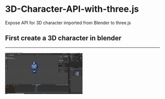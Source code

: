 # 3D-Character-API-with-three.js
Expose API for 3D character imported from Blender to three.js
## First create a 3D character in blender
***
<img src="https://github.com/Em7999/3D-Character-API-with-three.js/blob/main/pics/blender-Tpose.png" width="50%">
